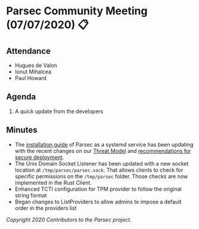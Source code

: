 # Parsec Community Meeting (07/07/2020) 📋

## Attendance

- Hugues de Valon
- Ionut Mihalcea
- Paul Howard

## Agenda

1. A quick update from the developers

## Minutes

- The [installation
   guide](https://parallaxsecond.github.io/parsec-book/parsec_service/install_parsec_linux.html) of
   Parsec as a systemd service has been updating with the recent changes on our [Threat
   Model](https://parallaxsecond.github.io/parsec-book/parsec_security/parsec_threat_model/threat_model.html)
   and [recommendations for secure
   deployment](https://parallaxsecond.github.io/parsec-book/parsec_security/secure_deployment.html).
- The Unix Domain Socket Listener has been updated with a new socket location at
   `/tmp/parsec/parsec.sock`. That allows clients to check for specific permissions on the
   `/tmp/parsec` folder. Those checks are now implemented in the Rust Client.
- Enhanced TCTI configuration for TPM provider to follow the original string format
- Began changes to ListProviders to allow admins to impose a default order in the providers list

*Copyright 2020 Contributors to the Parsec project.*
